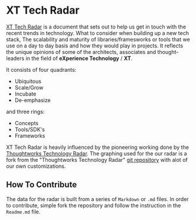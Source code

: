 # XT Tech Radar

[XT Tech Radar](https://xt-techradar.com) is a document that sets out to help us get in touch with the recent trends in technology. What to consider when building up a new tech stack, The scalability and maturity of libraries/framesworks or tools that we use on a day to day basis and how they would play in projects. It reflects the unique opinions of some of the architects, associates and thought-leaders in the field of **eXperience Technology** / __XT__. 

It consists of four quadrants:
* Ubiquitous
* Scale/Grow
* Incubate
* De-emphasize

and three rings:
* Concepts
* Tools/SDK's
* Frameworks

XT Tech Radar is heavily influenced by the pioneering working done by the [Thoughtworks Technology Radar](https://www.thoughtworks.com/radar). The graphing used for the our radar is a fork from the "Thoughtworks Technology Radar" [git repository](https://github.com/thoughtworks/build-your-own-radar) with alot of our own customizations.

## How To Contribute
The data for the radar is built from a series of `Markdown` or `.md` files. In order to contribute, simple fork the repository and follow the instruction in the `Readme.md` file.